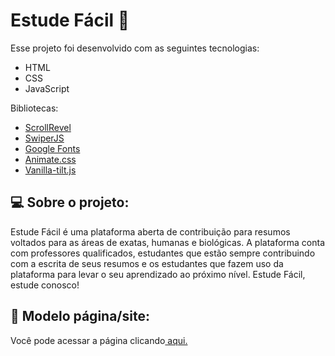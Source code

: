  # Estude Fácil 📝

<p>Esse projeto foi desenvolvido com as seguintes tecnologias: </p>
<ul>
  <li>HTML</li>
  <li>CSS</li>
  <li>JavaScript</li>
</ul>

<p>Bibliotecas: </p>
<ul>
  <li><a href="https://scrollrevealjs.org/">ScrollRevel</a></li>
  <li><a href="https://github.com/nolimits4web/Swiper">SwiperJS</a></li>
  <li><a href="https://fonts.google.com/">Google Fonts</a></li>
  <li><a href="https://animate.style/">Animate.css</a></li>
  <li><a href="https://micku7zu.github.io/vanilla-tilt.js/">Vanilla-tilt.js</a></li>
</ul>

<h2>💻 Sobre o projeto: </h2>
<p>
  Estude Fácil é uma plataforma aberta de contribuição para resumos voltados para as áreas de exatas, humanas e biológicas. A plataforma conta com professores qualificados,      estudantes que estão sempre contribuindo com a escrita de seus resumos e os estudantes que fazem uso da plataforma para levar o seu aprendizado ao próximo nível. Estude Fácil, estude conosco!
</p>

<h2>🔖 Modelo página/site: </h2>
<p>
  Você pode acessar a página clicando<a href=""> aqui.</a>
</p>
